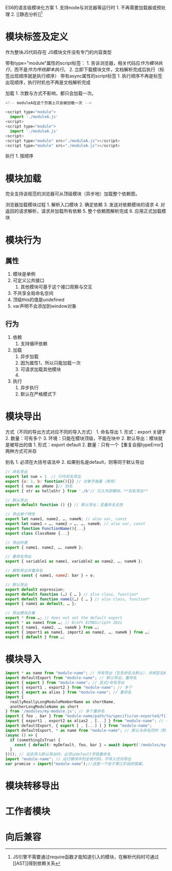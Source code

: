 ES6的语言级模块化方案
	1. 支持node与浏览器等运行时
		1. 不再需要加载器或预处理
	2. [[静态分析]][^1] 
# 模块标签及定义
作为整块JS代码存在
JS模块文件没有专门的内容类型

带有type="module"属性的script标签：
	1. 告诉浏览器，相关代码应*作为模块执行*，而不是*作为传统脚本执行*。
	2. 立即下载模块文件，文档解析完成后执行（标签出现顺序就是执行顺序）
带有async属性的script标签
	1. 执行顺序不再是标签出现顺序，执行时机也不再是文档解析完成

加载
	1. 次数与方式不影响，都只会加载一次。
```javascript
<!-- moduleA在这个页面上只会被加载一次 -->

<script type="module">
  import './moduleA.js'
<script>
<script type="module">
  import './moduleA.js'
<script>
<script type="module" src="./moduleA.js"></script>
<script type="module" src="./moduleA.js"></script>
```
执行
	1. 按顺序
# 模块加载
完全支持该规范的浏览器可从顶级模块（异步地）加载整个依赖图，

浏览器加载模块过程
	1. 解析入口模块
	2. 确定依赖
	3. 发送对依赖模块的请求
	4. 对返回的请求解析，请求并加载所有依赖
	5. 整个依赖图解析完成
	6. 应用正式加载模块
# 模块行为
## 属性
1. 模块是单例
2. 可定义公共接口
	1. 其他模块可基于这个接口观察与交互
3. 不共享全局命名空间
4. 顶级this的值是undefined
5. var声明不会添加到window对象
## 行为
1. 依赖
	1. 支持循环依赖
2. 加载
	1. 异步加载
	2. 因为属性1，所以只能加载一次
	3. 可请求加载其他模块
	4. 
3. 执行
	1. 异步执行
	2. 默认在严格模式下
# 模块导出
方式（不同的导出方式对应不同的导入方式）
	1. 命名导出
		1. 形式：export 关键字
		2. 数量：可有多个
		3. 环境：只能在模块顶级，不能在块中
	2. 默认导出：模块就是被导出的值
		1. 形式：export default
		2. 数量：只有一个【重复会报typeError】
两种方式可并存

别名
	1. 必须在大括号语法中
	2. 如果别名是default，则等同于默认导出
``` javascript
// 命名导出
export let num = 1  // 行内命名导出
export {a: 1, b: function(){}} // 对象字面量（常用）
export { num as aName }// 别名
export { str as helloStr } from './b'// 引入外部模块，**别名导出**

// 默认导出
export default function () {} // 默认导出：变量命名无效

// 导出单个特性
export let name1, name2, …, nameN; // also var, const
export let name1 = …, name2 = …, …, nameN; // also var, const
export function FunctionName(){...}
export class ClassName {...}

// 导出列表
export { name1, name2, …, nameN };

// 重命名导出
export { variable1 as name1, variable2 as name2, …, nameN };

// 解构导出并重命名
export const { name1, name2: bar } = o;

// 默认导出
export default expression;
export default function (…) { … } // also class, function*
export default function name1(…) { … } // also class, function*
export { name1 as default, … };

// 导出模块合集
export * from …; // does not set the default export
export * as name1 from …; // Draft ECMAScript® 2O21
export { name1, name2, …, nameN } from …;
export { import1 as name1, import2 as name2, …, nameN } from …;
export { default } from …;
```

# 模块导入
```javascript
import * as name from "module-name"; // 所有导出（包含命名与默认），并绑定在All
import defaultExport from "module-name"; // 默认导出，重命名
import { export } from "module-name"; // 显式/命名导出
import { export1 , export2 } from "module-name"; // 多个
import { export as alias } from "module-name"; // 重命名
import {
  reallyReallyLongModuleMemberName as shortName,
  anotherLongModuleName as short
} from '/modules/my-module.js'; // 多个重命名
import { foo , bar } from "module-name/path/to/specific/un-exported/file";
import { export1 , export2 as alias2 , [...] } from "module-name"; // 收集
import defaultExport, { export [ , [...] ] } from "module-name";
import defaultExport, * as name from "module-name"; // 默认与命名同时（默认必须在前）
(async () => {
  if (somethingIsTrue) {
    const { default: myDefault, foo, bar } = await import('/modules/my-module.js');
  }
})(); // 动态导入默认导出时，必须以default字段重命名
import "module-name"; // 运行模块中的全局代码，不导入任何导出
var promise = import("module-name");//这是一个处于第三阶段的提案。
```

# 模块转移导出
# 工作者模块
# 向后兼容

[^1]: JS引擎不需要通过require函数才能知道引入的模块，在解析代码时可通过[[AST]]得到依赖关系